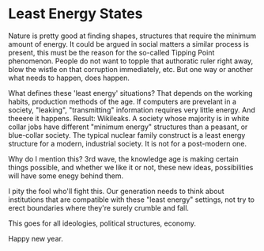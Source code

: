 # Least Energy States

Nature is pretty good at finding shapes, structures that require the minimum amount of energy. It could be argued in social matters a similar process is present, this must be the reason for the so-called Tipping Point phenomenon. People do not want to topple that authoratic ruler right away, blow the wistle on that corruption immediately, etc. But one way or another what needs to happen, does happen.

What defines these 'least energy' situations? That depends on the working habits, production methods of the age. If computers are prevelant in a society, "leaking", "transmitting" information requires very little energy. And theeere it happens. Result: Wikileaks. A society whose majority is in white collar jobs have different "minimum energy" structures than a peasant, or blue-collar society. The typical nuclear family construct is a least energy structure for a modern, industrial society. It is not for a post-modern one.

Why do I mention this? 3rd wave, the knowledge age is making certain things possible, and whether we like it or not, these new ideas, possibilities will have some enegy behind them.

I pity the fool who'll fight this. Our generation needs to think about institutions that are compatible with these "least energy" settings, not try to erect boundaries where they're surely crumble and fall.

This goes for all ideologies, political structures, economy.

Happy new year.
